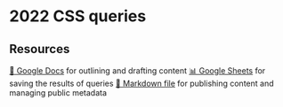 # 2022 CSS queries

<!--
  This directory contains all of the 2022 CSS chapter queries.

  Each query should have a corresponding `metric_name.sql` file.
  Note that readers are linked to this directory, so try to make the SQL file names descriptive for easy browsing.

  Analysts: if helpful, you can use this README to give additional info about the queries.
-->

## Resources

[📄 Google Docs][~google-doc] for outlining and drafting content
[📊 Google Sheets][~google-sheets] for saving the results of queries
[📝 Markdown file][~chapter-markdown] for publishing content and managing public metadata

[~google-doc]: https://docs.google.com/document/d/1aKTQht_HeLdskNOeELI_e3rhTev5ldyiSl72Qbm18O0/edit?usp=sharing
[~google-sheets]: https://docs.google.com/spreadsheets/d/1OU8ahxC5oYU8VRryQs9BzHToaXcOntVlh6KUHjm15G4/edit?usp=sharing
[~chapter-markdown]: https://github.com/HTTPArchive/almanac.httparchive.org/tree/main/src/content/en/2022/css.md